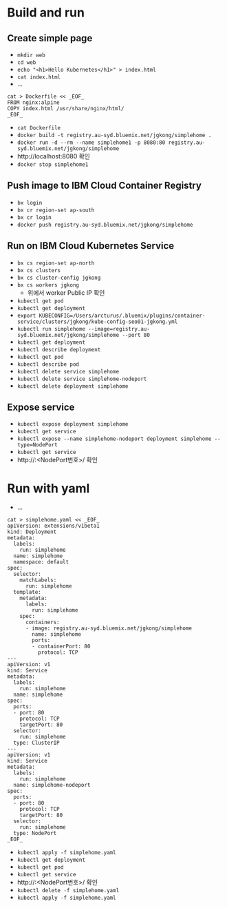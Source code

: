# Build and run

## Create simple page
- `mkdir web`
- `cd web`
- `echo "<h1>Hello Kubernetes</h1>" > index.html`
- `cat index.html`
- ...
```
cat > Dockerfile << _EOF_
FROM nginx:alpine
COPY index.html /usr/share/nginx/html/
_EOF_
```
- `cat Dockerfile`
- `docker build -t registry.au-syd.bluemix.net/jgkong/simplehome .`
- `docker run -d --rm --name simplehome1 -p 8080:80 registry.au-syd.bluemix.net/jgkong/simplehome`
- http://localhost:8080 확인
- `docker stop simplehome1`

## Push image to IBM Cloud Container Registry
- `bx login`
- `bx cr region-set ap-south`
- `bx cr login`
- `docker push registry.au-syd.bluemix.net/jgkong/simplehome`

## Run on IBM Cloud Kubernetes Service
- `bx cs region-set ap-north`
- `bx cs clusters`
- `bx cs cluster-config jgkong`
- `bx cs workers jgkong`
    - 위에서 worker Public IP 확인
- `kubectl get pod`
- `kubectl get deployment`
- `export KUBECONFIG=/Users/arcturus/.bluemix/plugins/container-service/clusters/jgkong/kube-config-seo01-jgkong.yml`
- `kubectl run simplehome --image=registry.au-syd.bluemix.net/jgkong/simplehome --port 80`
- `kubectl get deployment`
- `kubectl describe deployment`
- `kubectl get pod`
- `kubectl describe pod`
- `kubectl delete service simplehome`
- `kubectl delete service simplehome-nodeport`
- `kubectl delete deployment simplehome`

## Expose service
- `kubectl expose deployment simplehome`
- `kubectl get service`
- `kubectl expose --name simplehome-nodeport deployment simplehome --type=NodePort`
- `kubectl get service`
- http://<worker Public IP>:<NodePort번호>/ 확인

# Run with yaml
- ...
```
cat > simplehome.yaml << _EOF_
apiVersion: extensions/v1beta1
kind: Deployment
metadata:
  labels:
    run: simplehome
  name: simplehome
  namespace: default
spec:
  selector:
    matchLabels:
      run: simplehome
  template:
    metadata:
      labels:
        run: simplehome
    spec:
      containers:
      - image: registry.au-syd.bluemix.net/jgkong/simplehome
        name: simplehome
        ports:
        - containerPort: 80
          protocol: TCP
---
apiVersion: v1
kind: Service
metadata:
  labels:
    run: simplehome
  name: simplehome
spec:
  ports:
  - port: 80
    protocol: TCP
    targetPort: 80
  selector:
    run: simplehome
  type: ClusterIP
---
apiVersion: v1
kind: Service
metadata:
  labels:
    run: simplehome
  name: simplehome-nodeport
spec:
  ports:
  - port: 80
    protocol: TCP
    targetPort: 80
  selector:
    run: simplehome
  type: NodePort
_EOF_
```
- `kubectl apply -f simplehome.yaml`
- `kubectl get deployment`
- `kubectl get pod`
- `kubectl get service`
- http://<worker Public IP>:<NodePort번호>/ 확인
- `kubectl delete -f simplehome.yaml`
- `kubectl apply -f simplehome.yaml`
